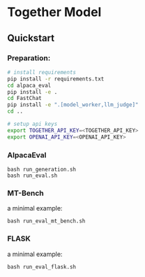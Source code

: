# Together Model

## Quickstart

### Preparation:

```bash
# install requirements
pip install -r requirements.txt
cd alpaca_eval
pip install -e .
cd FastChat
pip install -e ".[model_worker,llm_judge]"
cd ..

# setup api keys
export TOGETHER_API_KEY=<TOGETHER_API_KEY>
export OPENAI_API_KEY=<OPENAI_API_KEY>
```

### AlpacaEval

```
bash run_generation.sh
bash run_eval.sh
```

### MT-Bench

a minimal example:
```
bash run_eval_mt_bench.sh
```

### FLASK

a minimal example:
```
bash run_eval_flask.sh
```
